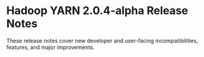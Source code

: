 # Hadoop YARN 2.0.4-alpha Release Notes

These release notes cover new developer and user-facing incompatibilities, features, and major improvements.




